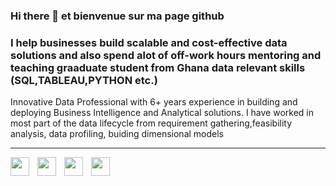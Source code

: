 ### Hi there 👋 et bienvenue sur ma page github

### I help businesses build scalable and cost-effective data solutions and also spend alot of off-work hours mentoring and teaching graaduate student from Ghana data relevant skills (SQL,TABLEAU,PYTHON etc.)


Innovative Data Professional with 6+ years experience in building and deploying Business Intelligence and Analytical solutions. I have worked in most part of the data lifecycle from requirement gathering,feasibility analysis, data profiling, buiding dimensional models 

---


<img align="left" width="30px" style="padding-right:10px;" src="https://cdn.jsdelivr.net/gh/devicons/devicon/icons/azure/azure-original.svg" />
<img align="left" width="30px" style="padding-right:10px;" src="https://cdn.jsdelivr.net/gh/devicons/devicon/icons/bash/bash-original.svg" />
<img align="left" width="30px" style="padding-right:10px;" src="https://cdn.jsdelivr.net/gh/devicons/devicon/icons/docker/docker-original-wordmark.svg" />
<img align="left" width="30px" style="padding-right:10px;" src="https://cdn.jsdelivr.net/gh/devicons/devicon/icons/googlecloud/googlecloud-original.svg" />
          
          
</b>
<!--
**Dconesoko/Dconesoko** is a ✨ _special_ ✨ repository because its `README.md` (this file) appears on your GitHub profile.

Here are some ideas to get you started:

- 🔭 I’m currently working on ...
- 🌱 I’m currently learning ...
- 👯 I’m looking to collaborate on ...
- 🤔 I’m looking for help with ...
- 💬 Ask me about ...
- 📫 How to reach me: ...
- 😄 Pronouns: ...
- ⚡ Fun fact: ...
-->

